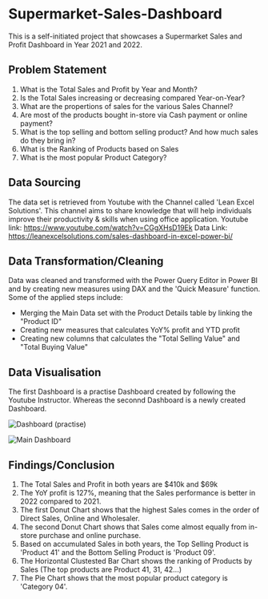 # Supermarket-Sales-Dashboard
This is a self-initiated project that showcases a Supermarket Sales and Profit Dashboard in Year 2021 and 2022.

## Problem Statement
1. What is the Total Sales and Profit by Year and Month?
2. Is the Total Sales increasing or decreasing compared Year-on-Year? 
3. What are the propertions of sales for the various Sales Channel?
4. Are most of the products bought in-store via Cash payment or online payment?
5. What is the top selling and bottom selling product? And how much sales do they bring in?
6. What is the Ranking of Products based on Sales
7. What is the most popular Product Category?

## Data Sourcing
The data set is retrieved from Youtube with the Channel called 'Lean Excel Solutions'. This channel aims to share knowledge that will help individuals improve their productivity & skills when using office application.
Youtube link: https://www.youtube.com/watch?v=CGgXHsD19Ek
Data Link: https://leanexcelsolutions.com/sales-dashboard-in-excel-power-bi/

## Data Transformation/Cleaning
Data was cleaned and transformed with the Power Query Editor in Power BI and by creating new measures using DAX and the 'Quick Measure' function. Some of the applied steps include:
* Merging the Main Data set with the Product Details table by linking the "Product ID"
* Creating new measures that calculates YoY% profit and YTD profit
* Creating new columns that calculates the "Total Selling Value" and "Total Buying Value"

## Data Visualisation

The first Dashboard is a practise Dashboard created by following the Youtube Instructor. Whereas the seconnd Dashboard is a newly created Dashboard.

![Dashboard (practise)](https://github.com/VizCreation/Supermarket-Sales-Dashboard/assets/157504708/0b9c1bee-4101-4dc6-9b97-21fa5b56f582)


![Main Dashboard](https://github.com/VizCreation/Supermarket-Sales-Dashboard/assets/157504708/7a744104-939f-45ae-987b-e59be3dfd21e)


## Findings/Conclusion
1. The Total Sales and Profit in both years are $410k and $69k
2. The YoY profit is 127%, meaning that the Sales performance is better in 2022 compared to 2021.
3. The first Donut Chart shows that the highest Sales comes in the order of Direct Sales, Online and Wholesaler.
4. The second Donut Chart shows that Sales come almost equally from in-store purchase and online purchase.
5. Based on accumulated Sales in both years, the Top Selling Product is 'Product 41' and the Bottom Selling Product is 'Product 09'.
6. The Horizontal Clustested Bar Chart shows the ranking of Products by Sales (The top products are Product 41, 31, 42...)
7. The Pie Chart shows that the most popular product category is 'Category 04'.
